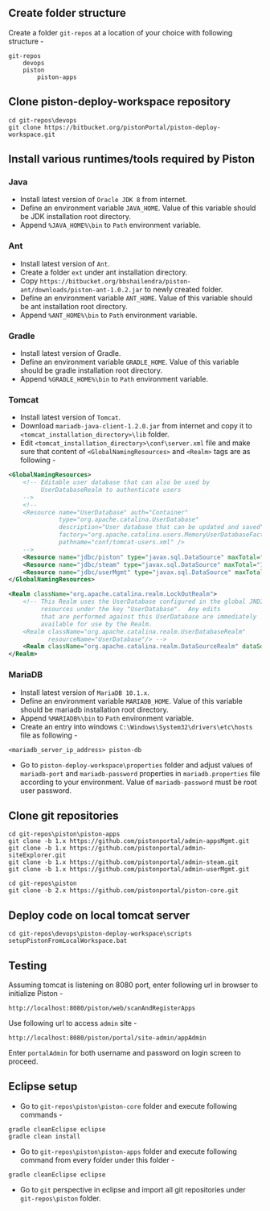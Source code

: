 ## Create folder structure
Create a folder ```git-repos``` at a location of your choice with following structure -
```
git-repos
	devops
    piston
        piston-apps
```

## Clone piston-deploy-workspace repository
```
cd git-repos\devops
git clone https://bitbucket.org/pistonPortal/piston-deploy-workspace.git
```

## Install various runtimes/tools required by Piston
### Java
* Install latest version of ```Oracle JDK 8``` from internet.
* Define an environment variable ```JAVA_HOME```. Value of this variable should be JDK installation root directory.
* Append ```%JAVA_HOME%\bin``` to ```Path``` environment variable.

### Ant
* Install latest version of ```Ant```.
* Create a folder ```ext``` under ant installation directory.
* Copy ```https://bitbucket.org/bbshailendra/piston-ant/downloads/piston-ant-1.0.2.jar``` to newly created folder.
* Define an environment variable ```ANT_HOME```. Value of this variable should be ant installation root directory.
* Append ```%ANT_HOME%\bin``` to ```Path``` environment variable.

### Gradle 
* Install latest version of Gradle.
* Define an environment variable ```GRADLE_HOME```. Value of this variable should be gradle installation root directory.
* Append ```%GRADLE_HOME%\bin``` to ```Path``` environment variable.

### Tomcat
* Install latest version of ```Tomcat```.
* Download ```mariadb-java-client-1.2.0.jar``` from internet and copy it to ```<tomcat_installation_directory>\lib``` folder.
* Edit ```<tomcat_installation_directory>\conf\server.xml``` file and make sure that content of ```<GlobalNamingResources>``` and ```<Realm>``` tags are as following -
```xml
<GlobalNamingResources>
    <!-- Editable user database that can also be used by
         UserDatabaseRealm to authenticate users
    -->
	<!--
    <Resource name="UserDatabase" auth="Container"
              type="org.apache.catalina.UserDatabase"
              description="User database that can be updated and saved"
              factory="org.apache.catalina.users.MemoryUserDatabaseFactory"
              pathname="conf/tomcat-users.xml" />
	-->
	<Resource name="jdbc/piston" type="javax.sql.DataSource" maxTotal="10" maxIdle="5" maxWaitMillis="10000" username="piston" password="piston" driverClassName="org.mariadb.jdbc.Driver" url="jdbc:mariadb://piston-db:3306/piston?relaxAutoCommit=true" />
    <Resource name="jdbc/steam" type="javax.sql.DataSource" maxTotal="10" maxIdle="5" maxWaitMillis="10000" username="piston" password="piston" driverClassName="org.mariadb.jdbc.Driver" url="jdbc:mariadb://piston-db:3306/steam?relaxAutoCommit=true" />
    <Resource name="jdbc/userMgmt" type="javax.sql.DataSource" maxTotal="10" maxIdle="5" maxWaitMillis="10000" username="piston" password="piston" driverClassName="org.mariadb.jdbc.Driver" url="jdbc:mariadb://piston-db:3306/userMgmt?relaxAutoCommit=true" />
</GlobalNamingResources>
```

```xml
<Realm className="org.apache.catalina.realm.LockOutRealm">
    <!-- This Realm uses the UserDatabase configured in the global JNDI
         resources under the key "UserDatabase".  Any edits
         that are performed against this UserDatabase are immediately
         available for use by the Realm.  
    <Realm className="org.apache.catalina.realm.UserDatabaseRealm"
           resourceName="UserDatabase"/> -->
	<Realm className="org.apache.catalina.realm.DataSourceRealm" dataSourceName="jdbc/userMgmt" userTable="user" userNameCol="uid" userCredCol="password" userRoleTable="user_role" roleNameCol="role_name" />
</Realm>
```

### MariaDB
* Install latest version of ```MariaDB 10.1.x```.
* Define an environment variable ```MARIADB_HOME```. Value of this variable should be mariadb installation root directory.
* Append ```%MARIADB%\bin``` to ```Path``` environment variable.
* Create an entry into windows ```C:\Windows\System32\drivers\etc\hosts``` file as following -
```
<mariadb_server_ip_address> piston-db
```	
* Go to ```piston-deploy-workspace\properties``` folder and adjust values of ```mariadb-port``` and ```mariadb-password``` properties in ```mariadb.properties``` file according to your environment. Value of ```mariadb-password``` must be root user password.


## Clone git repositories
```
cd git-repos\piston\piston-apps
git clone -b 1.x https://github.com/pistonportal/admin-appsMgmt.git
git clone -b 1.x https://github.com/pistonportal/admin-siteExplorer.git
git clone -b 1.x https://github.com/pistonportal/admin-steam.git
git clone -b 1.x https://github.com/pistonportal/admin-userMgmt.git

cd git-repos\piston
git clone -b 2.x https://github.com/pistonportal/piston-core.git
```

## Deploy code on local tomcat server
```
cd git-repos\devops\piston-deploy-workspace\scripts
setupPistonFromLocalWorkspace.bat
```

## Testing
Assuming tomcat is listening on 8080 port, enter following url in browser to initialize Piston -
```
http://localhost:8080/piston/web/scanAndRegisterApps
```

Use following url to access ```admin``` site -
```
http://localhost:8080/piston/portal/site-admin/appAdmin
```

Enter ```portalAdmin``` for both username and password on login screen to proceed.


## Eclipse setup
* Go to ```git-repos\piston\piston-core``` folder and execute following commands -
```
gradle cleanEclipse eclipse
gradle clean install
```
 
* Go to ```git-repos\piston\piston-apps``` folder and execute following command from every folder under this folder -
```
gradle cleanEclipse eclipse
```

* Go to ```git``` perspective in eclipse and import all git repositories under ```git-repos\piston``` folder.

 
